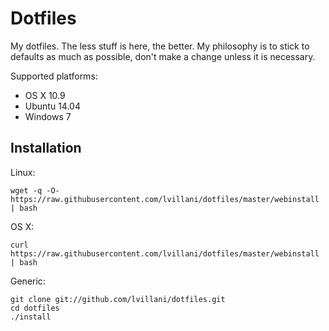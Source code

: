 # Dotfiles

My dotfiles. The less stuff is here, the better. My philosophy is to stick to defaults as much as
possible, don't make a change unless it is necessary.

Supported platforms:

- OS X 10.9
- Ubuntu 14.04
- Windows 7


## Installation

Linux:

    wget -q -O- https://raw.githubusercontent.com/lvillani/dotfiles/master/webinstall | bash

OS X:

    curl https://raw.githubusercontent.com/lvillani/dotfiles/master/webinstall | bash

Generic:

    git clone git://github.com/lvillani/dotfiles.git
    cd dotfiles
    ./install
